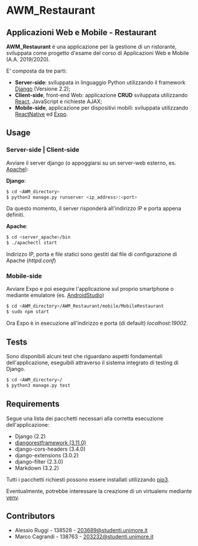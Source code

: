 # AWM_Restaurant
## Applicazioni Web e Mobile - Restaurant

**AWM_Restaurant** è una applicazione per la gestione di un ristorante, sviluppata come progetto d'esame del corso di Applicazioni Web e Mobile (A.A. 2019/2020).

E' composta da tre parti:
* **Server-side**: sviluppata in linguaggio Python utilizzando il framework [Django](https://www.djangoproject.com/) (Versione 2.2);
* **Client-side**, front-end Web: applicazione **CRUD** sviluppata utilizzando [React](https://it.reactjs.org/), JavaScript e richieste AJAX;
* **Mobile-side**, applicazione per dispositivi mobili: sviluppata utilizzando [ReactNative](https://reactnative.dev/) ed [Expo](https://expo.io/).

## Usage
### Server-side | Client-side
Avviare il server django (o appoggiarsi su un server-web esterno, es. [Apache](https://httpd.apache.org/)):

**Django**:
```bash
$ cd <AWM_directory>
$ python3 manage.py runserver <ip_address>:<port>
```
Da questo momento, il server risponderà all'indirizzo IP e porta appena definiti.

**Apache**:
```bash
$ cd <server_apache>/bin
$ ./apachectl start
```
Indirizzo IP, porta e file statici sono gestiti dal file di configurazione di Apache (*httpd.conf*)

### Mobile-side
Avviare Expo e poi eseguire l'applicazione sul proprio smartphone o mediante emulatore (es. [AndroidStudio](https://developer.android.com/studio))

```bash
$ cd <AWM_directory>/AWM_Restaurant/mobile/MobileRestaurant
$ sudo npm start
```
Ora Expo è in esecuzione all'indirizzo e porta (di default) *localhost:19002*.

## Tests
Sono disponibili alcuni test che riguardano aspetti fondamentali dell'applicazione, eseguibili attraverso il sistema integrato di testing di Django.

```bash
$ cd <AWM_directory>/
$ python3 manage.py test
```
## Requirements

Segue una lista dei pacchetti necessari alla corretta esecuzione dell'applicazione:

* Django (2.2)
* [djangorestframework (3.11.0)](https://www.django-rest-framework.org/)
* django-cors-headers (3.4.0)
* django-extensions (3.0.2)
* django-filter (2.3.0)
* Markdown (3.2.2)

Tutti i pacchetti richiesti possono essere installati utilizzando [pip3](https://pip.pypa.io/en/stable/).

Eventualmente, potrebbe interessare la creazione di un virtualenv mediante [venv](https://docs.python.org/3/library/venv.html).

## Contributors
* Alessio Ruggi - 138528 - 203689@studenti.unimore.it 
* Marco Cagrandi - 138763 - 203232@studenti.unimore.it

